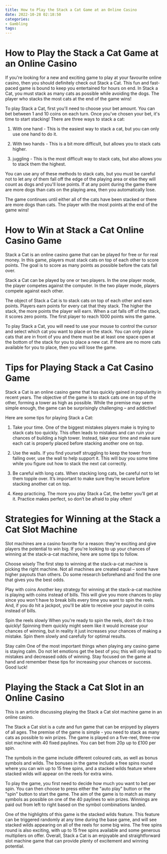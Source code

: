 ```yaml
---
title: How to Play the Stack a Cat Game at an Online Casino 
date: 2022-10-28 02:18:50
categories:
- Gambling
tags:
---
```



#  How to Play the Stack a Cat Game at an Online Casino 

If you're looking for a new and exciting game to play at your favourite online casino, then you should definitely check out Stack a Cat. This fun and fast-paced game is bound to keep you entertained for hours on end. In Stack a Cat, you must stack as many cats as possible while avoiding the dogs. The player who stacks the most cats at the end of the game wins!

To play Stack a Cat, first you'll need to choose your bet amount. You can bet between 1 and 10 coins on each turn. Once you've chosen your bet, it's time to start stacking! There are three ways to stack a cat:

1) With one hand - This is the easiest way to stack a cat, but you can only use one hand to do it.

2) With two hands - This is a bit more difficult, but allows you to stack cats higher.

3) juggling - This is the most difficult way to stack cats, but also allows you to stack them the highest.

You can use any of these methods to stack cats, but you must be careful not to let any of them fall off the edge of the playing area or else they will count as dogs and you'll lose points. If at any point during the game there are more dogs than cats on the playing area, then you automatically lose.

The game continues until either all of the cats have been stacked or there are more dogs than cats. The player with the most points at the end of the game wins!

#  How to Win at Stack a Cat Online Casino Game 

 Stack a Cat is an online casino game that can be played for free or for real money. In this game, players must stack cats on top of each other to score points. The goal is to score as many points as possible before the cats fall over.

Stack a Cat can be played by one or two players. In the one player mode, the player competes against the computer. In the two player mode, players compete against each other.

The object of Stack a Cat is to stack cats on top of each other and earn points. Players earn points for every cat that they stack. The higher the stack, the more points the player will earn. When a cat falls off of the stack, it scores zero points. The first player to reach 1000 points wins the game.

To play Stack a Cat, you will need to use your mouse to control the cursor and select which cat you want to place on the stack. You can only place cats that are in front of you and there must be at least one space open at the bottom of the stack for you to place a new cat. If there are no more cats available for you to place, then you will lose the game.

#  Tips for Playing Stack a Cat Casino Game 

Stack a Cat is an online casino game that has quickly gained in popularity in recent years. The objective of the game is to stack cats one on top of the other, forming a tower as high as possible. While the premise may seem simple enough, the game can be surprisingly challenging – and addictive!

Here are some tips for playing Stack a Cat:

1) Take your time. One of the biggest mistakes players make is trying to stack cats too quickly. This often leads to mistakes and can ruin your chances of building a high tower. Instead, take your time and make sure each cat is properly placed before stacking another one on top.

2) Use the walls. If you find yourself struggling to keep the tower from falling over, use the wall to help support it. This will buy you some time while you figure out how to stack the next cat correctly.

3) Be careful with long cats. When stacking long cats, be careful not to let them topple over. It’s important to make sure they’re secure before stacking another cat on top.

4) Keep practicing. The more you play Stack a Cat, the better you’ll get at it. Practice makes perfect, so don’t be afraid to play often!

#  Strategies for Winning at the Stack a Cat Slot Machine 

Slot machines are a casino favorite for a reason: they're exciting and give players the potential to win big. If you're looking to up your chances of winning at the stack-a-cat machine, here are some tips to follow.

Choose wisely 
The first step to winning at the stack-a-cat machine is picking the right machine. Not all machines are created equal – some have higher payouts than others. Do some research beforehand and find the one that gives you the best odds.

Play with coins 
Another key strategy for winning at the stack-a-cat machine is playing with coins instead of bills. This will give you more chances to play since you won't have to break bills every time you want to spin the reels. And, if you do hit a jackpot, you'll be able to receive your payout in coins instead of bills.

Spin the reels slowly 
When you're ready to spin the reels, don't do it too quickly! Spinning them quickly might seem like it would increase your chances of winning, but in reality it just increases your chances of making a mistake. Spin them slowly and carefully for optimal results.

Stay calm 
One of the most important things when playing any casino game is staying calm. Do not let emotions get the best of you; this will only lead to mistakes and decreased odds of winning. Stay focused on the game at hand and remember these tips for increasing your chances or success. Good luck!

#  Playing the Stack a Cat Slot in an Online Casino

This is an article discussing playing the Stack a Cat slot machine game in an online casino.

The Stack a Cat slot is a cute and fun game that can be enjoyed by players of all ages. The premise of the game is simple - you need to stack as many cats as possible to win prizes. The game is played on a five-reel, three-row slot machine with 40 fixed paylines. You can bet from 20p up to £100 per spin.

The symbols in the game include different coloured cats, as well as bonus symbols and wilds. The bonuses in the game include a free spins round where you can win up to 15 free spins, and a stacked wilds feature where stacked wilds will appear on the reels for extra wins.

To play the game, you first need to decide how much you want to bet per spin. You can then choose to press either the "auto play" button or the "spin" button to start the game. The aim of the game is to match as many symbols as possible on one of the 40 paylines to win prizes. Winnings are paid out from left to right based on the symbol combinations landed.

One of the highlights of this game is the stacked wilds feature. This feature can be triggered randomly at any time during the base game, and will see stacked wilds appearing on all of the reels for some big wins. The free spins round is also exciting, with up to 15 free spins available and some generous multipliers on offer. Overall, Stack a Cat is an enjoyable and straightforward slot machine game that can provide plenty of excitement and winning potential.